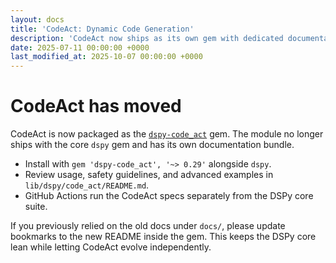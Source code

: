 ```yaml
---
layout: docs
title: 'CodeAct: Dynamic Code Generation'
description: 'CodeAct now ships as its own gem with dedicated documentation.'
date: 2025-07-11 00:00:00 +0000
last_modified_at: 2025-10-07 00:00:00 +0000
---
```

# CodeAct has moved

CodeAct is now packaged as the [`dspy-code_act`](https://github.com/vicentereig/dspy.rb/tree/main/lib/dspy/code_act) gem. The module no longer ships with the core `dspy` gem and has its own documentation bundle.

- Install with `gem 'dspy-code_act', '~> 0.29'` alongside `dspy`.
- Review usage, safety guidelines, and advanced examples in `lib/dspy/code_act/README.md`.
- GitHub Actions run the CodeAct specs separately from the DSPy core suite.

If you previously relied on the old docs under `docs/`, please update bookmarks to the new README inside the gem. This keeps the DSPy core lean while letting CodeAct evolve independently.
